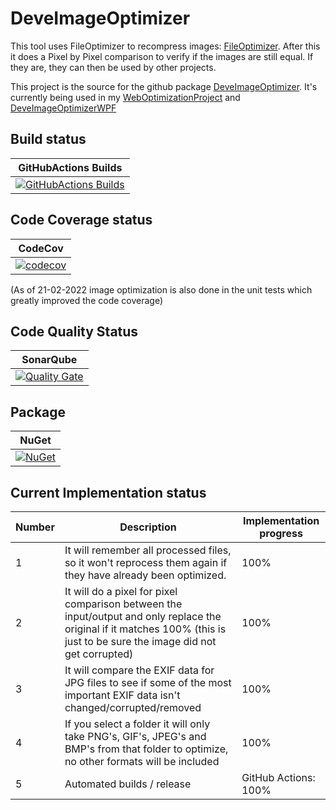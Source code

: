 # DeveImageOptimizer
This tool uses FileOptimizer to recompress images: [FileOptimizer](http://nikkhokkho.sourceforge.net/static.php?page=FileOptimizer). After this it does a Pixel by Pixel comparison to verify if the images are still equal. If they are, they can then be used by other projects.

This project is the source for the github package [DeveImageOptimizer](https://www.nuget.org/packages/DeveImageOptimizer/). It's currently being used in my [WebOptimizationProject](https://github.com/devedse/WebOptimizationProject/) and [DeveImageOptimizerWPF](https://github.com/devedse/DeveImageOptimizerWPF/)

## Build status

| GitHubActions Builds |
|:--------------------:|
| [![GitHubActions Builds](https://github.com/devedse/DeveImageOptimizer/workflows/GitHubActionsBuilds/badge.svg)](https://github.com/devedse/DeveImageOptimizer/actions/workflows/githubactionsbuilds.yml) |

## Code Coverage status

| CodeCov |
|:-------:|
| [![codecov](https://codecov.io/gh/devedse/DeveImageOptimizer/branch/master/graph/badge.svg)](https://codecov.io/gh/devedse/DeveImageOptimizer) |

(As of 21-02-2022 image optimization is also done in the unit tests which greatly improved the code coverage)

## Code Quality Status

| SonarQube |
|:---------:|
| [![Quality Gate](https://sonarcloud.io/api/project_badges/measure?project=DeveImageOptimizer&metric=alert_status)](https://sonarcloud.io/dashboard?id=DeveImageOptimizer) |

## Package

| NuGet |
|:-----:|
| [![NuGet](https://img.shields.io/nuget/v/DeveImageOptimizer.svg)](https://www.nuget.org/packages/DeveImageOptimizer/) |

## Current Implementation status

| Number | Description | Implementation progress |
| --- | --- | --- |
| 1 | It will remember all processed files, so it won't reprocess them again if they have already been optimized. | 100% |
| 2 | It will do a pixel for pixel comparison between the input/output and only replace the original if it matches 100% (this is just to be sure the image did not get corrupted) | 100% |
| 3 | It will compare the EXIF data for JPG files to see if some of the most important EXIF data isn't changed/corrupted/removed | 100% |
| 4 | If you select a folder it will only take PNG's, GIF's, JPEG's and BMP's from that folder to optimize, no other formats will be included | 100% |
| 5 | Automated builds / release | GitHub Actions: 100% |

